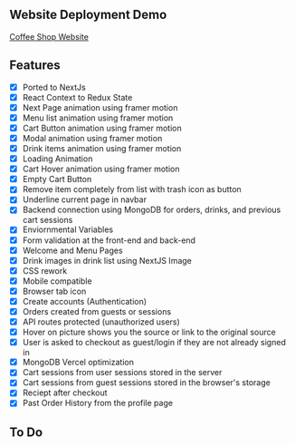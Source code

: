 ## Website Deployment Demo

[Coffee Shop Website](https://react-coffee-shop.vercel.app)

## Features

- [x] Ported to NextJs
- [x] React Context to Redux State
- [x] Next Page animation using framer motion
- [x] Menu list animation using framer motion
- [x] Cart Button animation using framer motion
- [x] Modal animation using framer motion
- [x] Drink items animation using framer motion
- [x] Loading Animation
- [x] Cart Hover animation using framer motion
- [x] Empty Cart Button
- [x] Remove item completely from list with trash icon as button
- [x] Underline current page in navbar
- [x] Backend connection using MongoDB for orders, drinks, and previous cart sessions
- [x] Enviornmental Variables
- [x] Form validation at the front-end and back-end
- [x] Welcome and Menu Pages
- [x] Drink images in drink list using NextJS Image
- [x] CSS rework
- [x] Mobile compatible
- [x] Browser tab icon
- [x] Create accounts (Authentication)
- [x] Orders created from guests or sessions
- [x] API routes protected (unauthorized users)
- [x] Hover on picture shows you the source or link to the original source
- [x] User is asked to checkout as guest/login if they are not already signed in
- [x] MongoDB Vercel optimization
- [x] Cart sessions from user sessions stored in the server
- [x] Cart sessions from guest sessions stored in the browser's storage
- [x] Reciept after checkout
- [x] Past Order History from the profile page

## To Do
